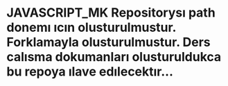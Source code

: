 # JAVASCRIPT_MK Repositorysı path donemı ıcın olusturulmustur. Forklamayla olusturulmustur. Ders calısma dokumanları olusturuldukca bu repoya ılave edılecektır...
